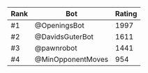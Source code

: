Rank|Bot|Rating
---|---|---
#1|@OpeningsBot|1997
#2|@DavidsGuterBot|1611
#3|@pawnrobot|1441
#4|@MinOpponentMoves|954
